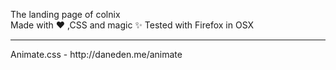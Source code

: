 The landing page of colnix
<br>
Made with :heart: ,CSS and magic :sparkles:
Tested with Firefox in OSX
<hr>
Animate.css - http://daneden.me/animate
